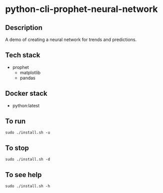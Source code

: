 # python-cli-prophet-neural-network

## Description
A demo of creating a neural network for trends and predictions.

## Tech stack
- prophet
    - matplotlib
    - pandas

## Docker stack
- python:latest

## To run
`sudo ./install.sh -u`

## To stop
`sudo ./install.sh -d`

## To see help
`sudo ./install.sh -h`